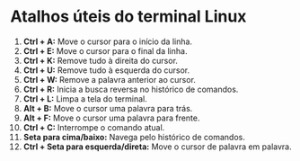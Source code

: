 # Atalhos úteis do terminal Linux
1. **Ctrl + A:** Move o cursor para o início da linha.
2. **Ctrl + E:** Move o cursor para o final da linha.
3. **Ctrl + K:** Remove tudo à direita do cursor.
4. **Ctrl + U:** Remove tudo à esquerda do cursor.
5. **Ctrl + W:** Remove a palavra anterior ao cursor.
6. **Ctrl + R:** Inicia a busca reversa no histórico de comandos.
7. **Ctrl + L:** Limpa a tela do terminal.
8. **Alt + B:** Move o cursor uma palavra para trás.
9. **Alt + F:** Move o cursor uma palavra para frente.
10. **Ctrl + C:** Interrompe o comando atual.
11. **Seta para cima/baixo:** Navega pelo histórico de comandos.
12. **Ctrl + Seta para esquerda/direta:** Move o cursor de palavra em palavra.
